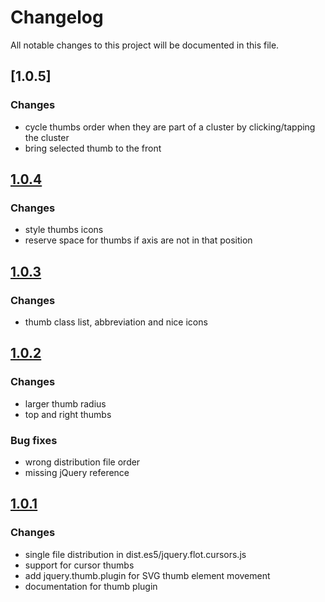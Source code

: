 # Changelog
All notable changes to this project will be documented in this file.

## [1.0.5]

### Changes ###
- cycle thumbs order when they are part of a cluster by clicking/tapping the cluster
- bring selected thumb to the front

## [1.0.4]

### Changes ###
- style thumbs icons
- reserve space for thumbs if axis are not in that position

## [1.0.3]

### Changes ###
- thumb class list, abbreviation and nice icons

## [1.0.2]

### Changes ###
- larger thumb radius
- top and right thumbs

### Bug fixes ###
- wrong distribution file order
- missing jQuery reference


## [1.0.1]

### Changes ###
- single file distribution in dist.es5/jquery.flot.cursors.js
- support for cursor thumbs
- add jquery.thumb.plugin for SVG thumb element movement
- documentation for thumb plugin


[1.0.4]: https://github.com/ni-kismet/flot-cursors-plugin/compare/v1.0.3...v1.0.4
[1.0.3]: https://github.com/ni-kismet/flot-cursors-plugin/compare/v1.0.2...v1.0.3
[1.0.2]: https://github.com/ni-kismet/flot-cursors-plugin/compare/v1.0.1...v1.0.2
[1.0.1]: https://github.com/ni-kismet/flot-cursors-plugin/compare/v1.0.0...v1.0.1
